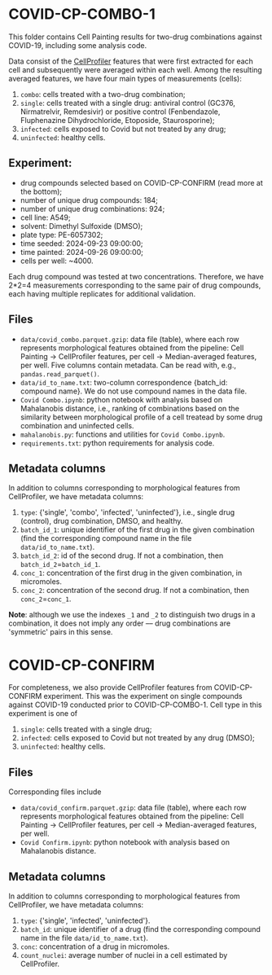 # COVID-CP-COMBO-1

This folder contains Cell Painting results for two-drug combinations against COVID-19, including some analysis code.

Data consist of the [CellProfiler](https://github.com/CellProfiler/CellProfiler.git) features that were first extracted for each cell and subsequently were averaged within each well. Among the resulting averaged features, we have four main types of measurements (cells):

1. `combo`: cells treated with a two-drug combination;
2. `single`: cells treated with a single drug: antiviral control (GC376, Nirmatrelvir, Remdesivir) or positive control (Fenbendazole, Fluphenazine Dihydrochloride, Etoposide, Staurosporine);
3. `infected`: cells exposed to Covid but not treated by any drug;
4. `uninfected`: healthy cells.

## Experiment:

- drug compounds selected based on COVID-CP-CONFIRM (read more at the bottom);
- number of unique drug compounds: 184;
- number of unique drug combinations: 924;
- cell line: A549;
- solvent: Dimethyl Sulfoxide (DMSO);
- plate type: PE-6057302;
- time seeded: 2024-09-23 09:00:00;
- time painted: 2024-09-26 09:00:00;
- cells per well: ~4000.

Each drug compound was tested at two concentrations. Therefore, we have 2\*2=4 measurements corresponding to the same pair of drug compounds, each having multiple replicates for additional validation.

## Files

- `data/covid_combo.parquet.gzip`: data file (table), where each row represents morphological features obtained from the pipeline: Cell Painting -> CellProfiler features, per cell -> Median-averaged features, per well. Five columns contain metadata. Can be read with, e.g., `pandas.read_parquet()`.
- `data/id_to_name.txt`: two-column correspondence {batch_id: compound name}. We do not use compound names in the data file.
- `Covid Combo.ipynb`: python notebook with analysis based on Mahalanobis distance, i.e., ranking of combinations based on the similarity between morphological profile of a cell treatead by some drug combination and uninfected cells.
- `mahalanobis.py`: functions and utilities for `Covid Combo.ipynb`.
- `requirements.txt`: python requirements for analysis code.

## Metadata columns

In addition to columns corresponding to morphological features from CellProfiler, we have metadata columns:

1. `type`: {'single', 'combo', 'infected', 'uninfected'}, i.e., single drug (control), drug combination, DMSO, and healthy.
2. `batch_id_1`: unique identifier of the first drug in the given combination (find the corresponding compound name in the file `data/id_to_name.txt`).
3. `batch_id_2`: id of the second drug. If not a combination, then `batch_id_2`=`batch_id_1`.
4. `conc_1`: concentration of the first drug in the given combination, in micromoles.
5. `conc_2`: concentration of the second drug. If not a combination, then `conc_2`=`conc_1`.

**Note**: although we use the indexes `_1` and `_2` to distinguish two drugs in a combination, it does not imply any order –– drug combinations are 'symmetric' pairs in this sense.


# COVID-CP-CONFIRM
For completeness, we also provide CellProfiler features from COVID-CP-CONFIRM experiment. This was the experiment on single compounds against COVID-19 conducted prior to COVID-CP-COMBO-1.
Cell type in this experiment is one of

1. `single`: cells treated with a single drug;
2. `infected`: cells exposed to Covid but not treated by any drug (DMSO);
3. `uninfected`: healthy cells.

## Files
Corresponding files include
- `data/covid_confirm.parquet.gzip`: data file (table), where each row represents morphological features obtained from the pipeline: Cell Painting -> CellProfiler features, per cell -> Median-averaged features, per well.
- `Covid Confirm.ipynb`: python notebook with analysis based on Mahalanobis distance.

## Metadata columns

In addition to columns corresponding to morphological features from CellProfiler, we have metadata columns:

1. `type`: {'single', 'infected', 'uninfected'}.
2. `batch_id`: unique identifier of a drug (find the corresponding compound name in the file `data/id_to_name.txt`).
3. `conc`: concentration of a drug in micromoles.
4. `count_nuclei`: average number of nuclei in a cell estimated by CellProfiler.
